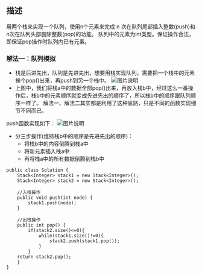 

## 描述

用两个栈来实现一个队列，使用n个元素来完成 n 次在队列尾部插入整数(push)和n次在队列头部删除整数(pop)的功能。 队列中的元素为int类型。保证操作合法，即保证pop操作时队列内已有元素。

### 解法一：队列模拟

- 栈是后进先出，队列是先进先出，想要用栈实现队列，需要把一个栈中的元素挨个pop()出来，再push到另一个栈中。
  ![图片说明](https://uploadfiles.nowcoder.com/images/20210721/583846419_1626881329632/082122FA99F45B14C0C0E429F46E2DB8)
- 上图中，我们将栈a中的数据全部pop()出来，再放入栈b中，经过这么一番操作后，栈b中的元素顺序就变成先进先出的顺序了，所以栈b中的顺序跟队列顺序一样了。
  解法一、解法二其实都是利用了这种思路，只是不同的函数实现细节不同而已。 

push函数实现如下：
![图片说明](https://uploadfiles.nowcoder.com/images/20210721/583846419_1626881345270/56BBC8D59EA1250B2B5057ABA4AE3252)

- 分三步操作(维持栈b中的顺序是先进先出的顺序)：
  - 将栈b中的内容倒腾到栈a中 
  - 将新元素插入栈a中 
  - 再将栈a中的所有数据倒腾到栈b中 

```
public class Solution {
    Stack<Integer> stack1 = new Stack<Integer>();
    Stack<Integer> stack2 = new Stack<Integer>();
 
    //入栈操作
    public void push(int node) {
        stack1.push(node);
    }
 
    //出栈操作
    public int pop() {
        if(stack2.size()<=0){
            while(stack1.size()!=0){
                stack2.push(stack1.pop());
            }
        }
    return stack2.pop();
    }
}
```

